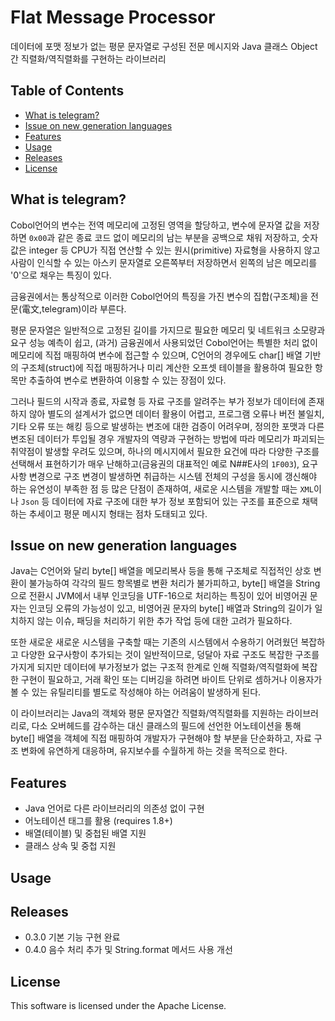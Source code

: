 # Flat Message Processor

데이터에 포맷 정보가 없는 평문 문자열로 구성된 전문 메시지와 Java 클래스 Object간 직렬화/역직렬화를 구현하는 라이브러리

## Table of Contents

- [What is telegram?](#what-is-telegram)
- [Issue on new generation languages](#issue-on-new-generation-languages)
- [Features](#features)
- [Usage](#usage)
- [Releases](#releases)
- [License](#license)

## What is telegram?

Cobol언어의 변수는 전역 메모리에 고정된 영역을 할당하고, 변수에 문자열 값을 저장하면 `0x00`과 같은 종료 코드 없이 메모리의 남는 부분을
공백으로 채워 저장하고, 숫자 값은 integer 등 CPU가 직접 연산할 수 있는 원시(primitive) 자료형을 사용하지 않고 사람이 인식할 수 있는
아스키 문자열로 오른쪽부터 저장하면서 왼쪽의 남은 메모리를 '0'으로 채우는 특징이 있다.

금융권에서는 통상적으로 이러한 Cobol언어의 특징을 가진 변수의 집합(구조체)을 전문(電文,telegram)이라 부른다.

평문 문자열은 일반적으로 고정된 길이를 가지므로 필요한 메모리 및 네트워크 소모량과 요구 성능 예측이 쉽고, (과거) 금융권에서 사용되었던
Cobol언어는 특별한 처리 없이 메모리에 직접 매핑하여 변수에 접근할 수 있으며, C언어의 경우에도 char[] 배열 기반의 구조체(struct)에 직접
매핑하거나 미리 계산한 오프셋 테이블을 활용하여 필요한 항목만 추출하여 변수로 변환하여 이용할 수 있는 장점이 있다.

그러나 필드의 시작과 종료, 자료형 등 자료 구조를 알려주는 부가 정보가 데이터에 존재하지 않아 별도의 설계서가 없으면 데이터 활용이 어렵고,
프로그램 오류나 버전 불일치, 기타 오류 또는 해킹 등으로 발생하는 변조에 대한 검증이 어려우며, 정의한 포맷과 다른 변조된 데이터가 투입될
경우 개발자의 역량과 구현하는 방법에 따라 메모리가 파괴되는 취약점이 발생할 우려도 있으며, 하나의 메시지에서 필요한 요건에 따라 다양한 구조를
선택해서 표현하기가 매우 난해하고(금융권의 대표적인 예로 N##E사의 `1F003`), 요구사항 변경으로 구조 변경이 발생하면 취급하는 시스템 전체의
구성을 동시에 갱신해야 하는 유연성이 부족한 점 등 많은 단점이 존재하여, 새로운 시스템을 개발할 때는 `XML`이나 `Json` 등 데이터에 자료
구조에 대한 부가 정보 포함되어 있는 구조를 표준으로 채택하는 추세이고 평문 메시지 형태는 점차 도태되고 있다.

## Issue on new generation languages

Java는 C언어와 달리 byte[] 배열을 메모리복사 등을 통해 구조체로 직접적인 상호 변환이 불가능하여 각각의 필드 항목별로 변환 처리가 불가피하고,
byte[] 배열을 String으로 전환시 JVM에서 내부 인코딩을 UTF-16으로 처리하는 특징이 있어 비영어권 문자는 인코딩 오류의 가능성이 있고,
비영어권 문자의 byte[] 배열과 String의 길이가 일치하지 않는 이슈, 패딩을 처리하기 위한 추가 작업 등에 대한 고려가 필요하다.

또한 새로운 새로운 시스템을 구축할 때는 기존의 시스템에서 수용하기 어려웠던 복잡하고 다양한 요구사항이 추가되는 것이 일반적이므로,
덩달아 자료 구조도 복잡한 구조를 가지게 되지만 데이터에 부가정보가 없는 구조적 한계로 인해 직렬화/역직렬화에 복잡한 구현이 필요하고,
거래 확인 또는 디버깅을 하려면 바이트 단위로 셈하거나 이용자가 볼 수 있는 유틸리티를 별도로 작성해야 하는 어려움이 발생하게 된다.

이 라이브러리는 Java의 객체와 평문 문자열간 직렬화/역직렬화를 지원하는 라이브러리로, 다소 오버헤드를 감수하는 대신 클래스의 필드에 선언한
어노테이션을 통해 byte[] 배열을 객체에 직접 매핑하여 개발자가 구현해야 할 부분을 단순화하고, 자료 구조 변화에 유연하게 대응하며, 유지보수를
수월하게 하는 것을 목적으로 한다.

## Features

- Java 언어로 다른 라이브러리의 의존성 없이 구현
- 어노테이션 태그를 활용 (requires 1.8+)
- 배열(테이블) 및 중첩된 배열 지원
- 클래스 상속 및 중첩 지원

## Usage

## Releases

- 0.3.0 기본 기능 구현 완료
- 0.4.0 음수 처리 추가 및 String.format 메서드 사용 개선

## License

This software is licensed under the Apache License.
